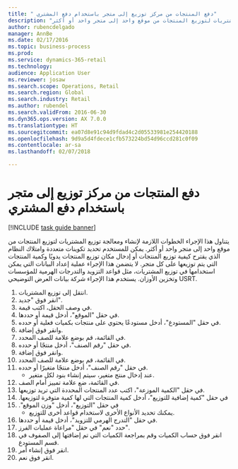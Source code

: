 ```yaml
--- 
title: " دفع المنتجات من مركز توزيع إلى متجر باستخدام دفع المشتري"
description: "يتناول هذا الإجراء الخطوات اللازمة لإنشاء ومعالجة ‏‫توزيع المشتريات‬ لتوزيع المنتجات من موقع واحد إلى متجر واحد أو أكثر."
author: rubencdelgado
manager: AnnBe
ms.date: 02/17/2016
ms.topic: business-process
ms.prod: 
ms.service: dynamics-365-retail
ms.technology: 
audience: Application User
ms.reviewer: josaw
ms.search.scope: Operations, Retail
ms.search.region: Global
ms.search.industry: Retail
ms.author: rubendel
ms.search.validFrom: 2016-06-30
ms.dyn365.ops.version: AX 7.0.0
ms.translationtype: HT
ms.sourcegitcommit: ea07d8e91c94d9fdad4c2d05533981e254420188
ms.openlocfilehash: 9d9a5d4fdece1cfb573224bd54d96ccd281c0f09
ms.contentlocale: ar-sa
ms.lasthandoff: 02/07/2018

---
```

# <a name="push-products-from-distribution-center-to-store-using-buyers-push"></a> دفع المنتجات من مركز توزيع إلى متجر باستخدام دفع المشتري

[!INCLUDE [task guide banner](../includes/task-guide-banner.md)]

يتناول هذا الإجراء الخطوات اللازمة لإنشاء ومعالجة ‏‫توزيع المشتريات‬ لتوزيع المنتجات من موقع واحد إلى متجر واحد أو أكثر. يمكن للمستخدم تحديد تكوينات متعددة وامتلاك النظام الذي يقترح كيفية توزيع المنتجات أو إدخال مكان توزيع المنتجات يدويًا وكمية المنتجات التي يتم توزيعها على كل متجر. لا يتضمن هذا الإجراء عملية إعداد البيانات التي يمكن استخدامها في ‏‫توزيع المشتريات‬، مثل قواعد التزويد والتدرجات الهرمية للمؤسسات وتخزين الأوزان. يستخدم هذا الإجراء شركة بيانات العرض التوضيحي USRT.

1. انتقل إلى توزيع المشتريات.
2. انقر فوق "جديد".
3. في وصف الحقل، اكتب قيمة.
4. في حقل "الموقع"، أدخل قيمة أو حددها.
5. في حقل "المستودع"، أدخل مستودعًا يحتوي على منتجات بكميات فعلية أو حدده.
6. وانقر فوق إضافة.
7. في القائمة، قم بوضع علامة للصف المحدد.
8. في حقل "رقم الصنف"، أدخل منتجًا أو حدده.
9. وانقر فوق إضافة.
10. في القائمة، قم بوضع علامة للصف المحدد.
11. في حقل "رقم الصنف"، أدخل منتجًا متغيرًا أو حدده.
    * عند إدخال منتج متغير، سيتم إنشاء بنود لكل متغير.  
12. في القائمة، ضع علامة تمييز أمام الصف.
13. في حقل "الكمية الموزعة"، اكتب عدد المنتجات المحددة التي تريد توزيعها.
14. في حقل "‏‫كمية إضافية للتوزيع"، أدخل كمية المنتجات التي لها كمية متوفرة لتوزيعها.
15. في حقل "التوزيع"، أدخل "‏‫وزن الموقع".
    * يمكنك تحديد الأنواع الأخرى لاستخدام قواعد أخرى للتوزيع.  
16. في حقل "‏‫التدرج الهرمي للتزويد‬"، أدخل قيمة أو حددها.
17. حدد "نعم" في حقل "‏‫مراعاة عمليات الفرز‬".
18. انقر فوق حساب الكميات وقم بمراجعة الكميات التي تم إضافتها إلى الصفوف في قسم المستودع.
19. انقر فوق إنشاء أمر.
20. انقر فوق نعم.


